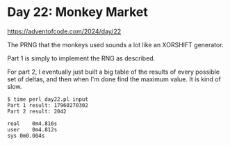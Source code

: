 # Day 22: Monkey Market

<https://adventofcode.com/2024/day/22>

The PRNG that the monkeys used sounds a lot like an XORSHIFT generator.

Part 1 is simply to implement the RNG as described.

For part 2, I eventually just built a big table of the results of every
possible set of deltas, and then when I'm done find the maximum value.
It is kind of slow.

```
$ time perl day22.pl input 
Part 1 result: 17960270302
Part 2 result: 2042

real	0m4.816s
user	0m4.812s
sys	0m0.004s
```
